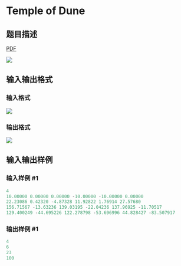 # Temple of Dune

## 题目描述

[problemUrl]: https://uva.onlinejudge.org/index.php?option=com_onlinejudge&Itemid=8&category=16&page=show_problem&problem=1380

[PDF](https://uva.onlinejudge.org/external/104/p10439.pdf)

![](https://cdn.luogu.com.cn/upload/vjudge_pic/UVA10439/cbc2ac8f0c487d84e6a7f20d5225a22443b52e34.png)

## 输入输出格式

### 输入格式

![](https://cdn.luogu.com.cn/upload/vjudge_pic/UVA10439/41e95ecbbb8db3c248f0e99067477cf650b10b3c.png)

### 输出格式

![](https://cdn.luogu.com.cn/upload/vjudge_pic/UVA10439/041366e691b8554217d67d3a8079a1767273fcd9.png)

## 输入输出样例

### 输入样例 #1

```cpp
4
10.00000 0.00000 0.00000 -10.00000 -10.00000 0.00000
22.23086 0.42320 -4.87328 11.92822 1.76914 27.57680
156.71567 -13.63236 139.03195 -22.04236 137.96925 -11.70517
129.400249 -44.695226 122.278798 -53.696996 44.828427 -83.507917
```


### 输出样例 #1

```cpp
4
6
23
100
```


